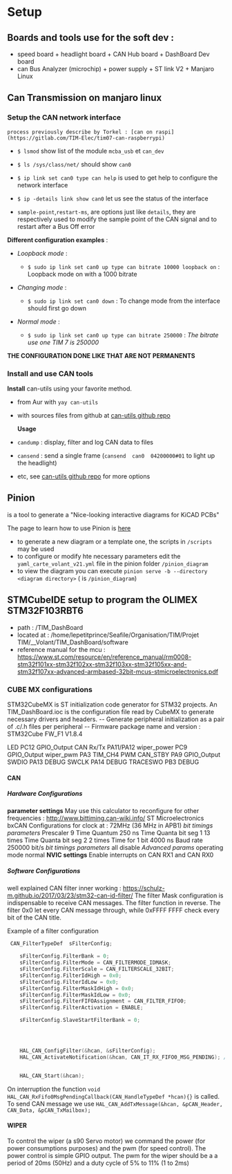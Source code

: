 # Setup

## Boards and tools use for the soft dev :
 - speed board + headlight board + CAN Hub board + DashBoard Dev board
 - can Bus Analyzer (microchip) + power supply + ST link V2 + Manjaro Linux

## Can Transmission on manjaro linux

### Setup the CAN network interface
    process previously describe by Torkel : [can on raspi](https://gitlab.com/TIM-Elec/tim07-can-raspberrypi)

 - `$ lsmod` show list of the module  `mcba_usb` et  `can_dev` 
 - `$ ls /sys/class/net/` should show `can0`

 - `$ ip link set can0 type can help` is used to get help to configure the network interface 
 - `$ ip -details link show can0` let us see the status of the interface
 - `sample-point`,`restart-ms`, are options just like `details`, they are respectively used to modify the sample point of the CAN signal and to restart after a Bus Off error 

**Different configuration examples** :

- *Loopback mode* :
    - `$ sudo ip link set can0 up type can bitrate 10000 loopback on` :
    Loopback mode on with a 1000 bitrate

- *Changing mode* : 
    - `$ sudo ip link set can0 down` :
    To change mode from the interface should first go down 

- *Normal mode* :
    - `$ sudo ip link set can0 up type can bitrate 250000` :
    *The bitrate use one TIM 7 is 250000*
    
**THE CONFIGURATION DONE LIKE THAT ARE NOT PERMANENTS**

### Install and use CAN tools

   **Install** can-utils using your favorite method. 

 - from Aur with `yay can-utils`
 - with sources files from github at  [can-utils github repo](https://github.com/linux-can/can-utils)

    **Usage**
 - `candump` : display, filter and log CAN data to files
 - `cansend` : send a single frame (`cansend  can0  04200000#01` to light up the headlight)
 - etc, see [can-utils github repo](https://github.com/linux-can/can-utils) for more options 

## Pinion
 is a tool to generate a "Nice-looking interactive diagrams for KiCAD PCBs"

 The page to learn how to use Pinion is [here](https://yaqwsx.github.io/Pinion/)
 - to generate a new diagram or a template one, the scripts in `/scripts` may be used
 - to configure or modify hte necessary parameters edit the `yaml_carte_volant_v21.yml` file in the pinion folder `/pinion_diagram`
 - to view the diagram you can execute `pinion serve -b --directory <diagram directory>` (<diagram directory> is `/pinion_diagram`)
 
## STMCubeIDE setup to program the OLIMEX STM32F103RBT6

- path : /TIM_DashBoard
- located at : /home/lepetitprince/Seafile/Organisation/TIM/Projet TIM/__Volant/TIM_DashBoard/software    
- reference manual for the mcu : https://www.st.com/resource/en/reference_manual/rm0008-stm32f101xx-stm32f102xx-stm32f103xx-stm32f105xx-and-stm32f107xx-advanced-armbased-32bit-mcus-stmicroelectronics.pdf

### CUBE MX configurations 

STM32CubeMX is ST initialization code generator for STM32 projects.
An TIM_DashBoard.ioc is the configuration file read by CubeMX to generate necessary drivers and headers. 
-- Generate peripheral initialization as a pair of .c/.h files per peripheral
-- Firmware package name and version : STM32Cube FW_F1 V1.8.4

LED             PC12                GPIO_Output
CAN Rx/Tx       PA11/PA12 
wiper_power     PC9                 GPIO_Output
wiper_pwm       PA3                 TIM_CH4 PWM
CAN_STBY        PA9                 GPIO_Output
SWDIO           PA13                DEBUG
SWCLK           PA14                DEBUG
TRACESWO        PB3                 DEBUG


#### CAN
##### Hardware Configurations
**parameter settings**
May use this calculator to reconfigure for other frequencies : http://www.bittiming.can-wiki.info/
ST Microelectronics bxCAN
Configurations for clock at : 72MHz (36 MHz in APB1)
*bit timings parameters*
Prescaler                   9
Time Quantum                250 ns
Time Quanta bit seg 1       13 times
Time Quanta bit seg 2       2 times
Time for 1 bit              4000 ns
Baud rate                   250000 bit/s
*bit timings parameters*
all                         disable
*Advanced params*
operating mode              normal
**NVIC settings**
Enable interrupts on CAN RX1 and CAN RX0

##### Software Configurations
well explained CAN filter inner working : https://schulz-m.github.io/2017/03/23/stm32-can-id-filter/
The filter Mask configuration is indispensable to receive CAN messages.
The filter function in reverse.
The filter 0x0 let every CAN message through, while 0xFFFF FFFF  check every bit of the CAN title. 

Example of a filter configuration

```C
 CAN_FilterTypeDef  sFilterConfig;

    sFilterConfig.FilterBank = 0;
    sFilterConfig.FilterMode = CAN_FILTERMODE_IDMASK;
    sFilterConfig.FilterScale = CAN_FILTERSCALE_32BIT;
    sFilterConfig.FilterIdHigh = 0x0;
    sFilterConfig.FilterIdLow = 0x0;
    sFilterConfig.FilterMaskIdHigh = 0x0;
    sFilterConfig.FilterMaskIdLow = 0x0;
    sFilterConfig.FilterFIFOAssignment = CAN_FILTER_FIFO0;
    sFilterConfig.FilterActivation = ENABLE;

    sFilterConfig.SlaveStartFilterBank = 0;




    HAL_CAN_ConfigFilter(&hcan, &sFilterConfig);      
    HAL_CAN_ActivateNotification(&hcan, CAN_IT_RX_FIFO0_MSG_PENDING); // Activate the interupt mode


    HAL_CAN_Start(&hcan); 
 ```

On interruption the function `void HAL_CAN_RxFifo0MsgPendingCallback(CAN_HandleTypeDef *hcan){}` is called.
To send CAN message we use `HAL_CAN_AddTxMessage(&hcan, &pCAN_Header, CAN_Data, &pCAN_TxMailbox);`


#### WIPER
To control the wiper (a s90 Servo motor) we command the power (for power consumptions purposes) and the pwm (for speed control).
The power control is simple GPIO output.
The pwm for the wiper should be a a period of 20ms (50Hz) and a duty cycle of 5% to 11% (1 to 2ms)

